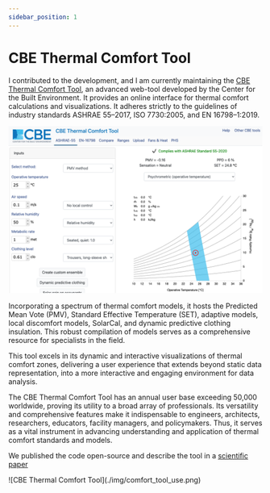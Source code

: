```yaml
---
sidebar_position: 1
---
```


# CBE Thermal Comfort Tool

I contributed to the development, and I am currently maintaining the [CBE Thermal Comfort Tool](https://comfort.cbe.berkeley.edu/), an advanced web-tool developed by the Center for the Built Environment.
It provides an online interface for thermal comfort calculations and visualizations. 
It adheres strictly to the guidelines of industry standards ASHRAE 55–2017, ISO 7730:2005, and EN 16798–1:2019.

![CBE Thermal Comfort Tool](./img/comfort_tool.png)

Incorporating a spectrum of thermal comfort models, it hosts the Predicted Mean Vote (PMV), Standard Effective Temperature (SET), adaptive models, local discomfort models, SolarCal, and dynamic predictive clothing insulation. 
This robust compilation of models serves as a comprehensive resource for specialists in the field.

This tool excels in its dynamic and interactive visualizations of thermal comfort zones, delivering a user experience that extends beyond static data representation, into a more interactive and engaging environment for data analysis.

The CBE Thermal Comfort Tool has an annual user base exceeding 50,000 worldwide, proving its utility to a broad array of professionals. 
Its versatility and comprehensive features make it indispensable to engineers, architects, researchers, educators, facility managers, and policymakers. 
Thus, it serves as a vital instrument in advancing understanding and application of thermal comfort standards and models.

We published the code open-source and describe the tool in a [scientific paper](https://www.scopus.com/record/display.uri?eid=2-s2.0-85087591886&origin=resultslist&sort=cp-f) 

<div class="img-center"> ![CBE Thermal Comfort Tool](./img/comfort_tool_use.png) </div>

